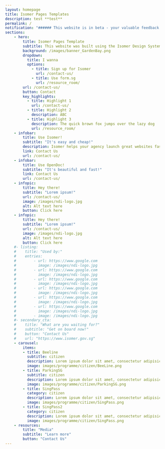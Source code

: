 ```yaml
---
layout: homepage
title: Isomer Pages Templates
description: test **test**
permalink: /
notification: "###### This website is in beta - your valuable feedback will help us in improving it."
sections:
    - hero:
        title: Isomer Pages Template
        subtitle: This website was built using the Isomer Design System and Jekyll
        background: /images/banner_GardenBay.png
        dropdown:
          title: I wanna
          options:
            - title: Sign up for Isomer
              url: /contact-us/
            - title: Use form.sg
              url: /resource_room/
        url: /contact-us/
        button: Contact
        key_highlights:
          - title: Highlight 1
            url: /contact-us/
          - title: Highlight 2
            description: ABC
          - title: Highlight 3
            description: The quick brown fox jumps over the lazy dog
            url: /resource_room/
    - infobar:
        title: Use Isomer!
        subtitle: "It's easy and cheap!"
        description: Isomer helps your agency launch great websites fast and easily.
        link: Contact Us
        url: /contact-us/
    - infobar:
        title: Use OpenDoc!
        subtitle: "It's beautiful and fast!"
        link: Contact Us
        url: /contact-us/
    - infopic:
        title: Hey there!
        subtitle: "Lorem ipsum!"
        url: /contact-us/
        image: /images/ndi-logo.jpg
        alt: Alt text here
        button: Click here
    - infopic:
        title: Hey there!
        subtitle: "Lorem ipsum!"
        url: /contact-us/
        image: /images/ndi-logo.jpg
        alt: Alt text here
        button: Click here
    #- listing:
    #    title: "Used by:"
    #    entries:
    #        - url: https://www.google.com
    #          image: /images/ndi-logo.jpg
    #        - url: https://www.google.com
    #          image: /images/ndi-logo.jpg
    #        - url: https://www.google.com
    #          image: /images/ndi-logo.jpg
    #        - url: https://www.google.com
    #          image: /images/ndi-logo.jpg
    #        - url: https://www.google.com
    #          image: /images/ndi-logo.jpg
    #        - url: https://www.google.com
    #          image: /images/ndi-logo.jpg
    #        - image: /images/ndi-logo.jpg
    #- secondary_cta:
    #    title: "What are you waiting for?"
    #    subtitle: "Get on board now!"
    #    button: "Contact Us"
    #    url: "https://www.isomer.gov.sg"
    - carousel:
        items:
        - title: Beeline
          subtitle: citizen
          description: Lorem ipsum dolor sit amet, consectetur adipisicing elit. Amet asperiores dicta distinctio enim harum labore libero magni non tempora ullam.
          image: images/programme/citizen/BeeLine.png
        - title: ParkingSG
          subtitle: citizen
          description: Lorem ipsum dolor sit amet, consectetur adipisicing elit. Amet asperiores dicta distinctio enim harum labore libero magni non tempora ullam.
          image: images/programme/citizen/ParkingSG.png
        - title: SingPass
          category: citizen
          description: Lorem ipsum dolor sit amet, consectetur adipisicing elit. Amet asperiores dicta distinctio enim harum labore libero magni non tempora ullam.
          image: images/programme/citizen/SingPass.png
        - title: SingPass2
          category: citizen
          description: Lorem ipsum dolor sit amet, consectetur adipisicing elit. Amet asperiores dicta distinctio enim harum labore libero magni non tempora ullam.
          image: images/programme/citizen/SingPass.png
    - resources:
        title: "Media"
        subtitle: "Learn more"
        button: "Contact Us"
---
```

